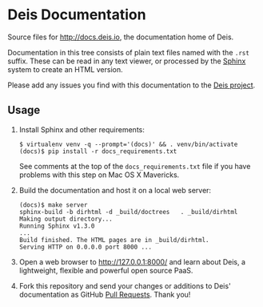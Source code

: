 # Deis Documentation

Source files for <http://docs.deis.io>, the documentation home of Deis.

Documentation in this tree consists of plain text files named with the
`.rst` suffix. These can be read in any text viewer, or processed by the
[Sphinx](http://sphinx-doc.org/) system to create an HTML version.

Please add any issues you find with this documentation to the
[Deis project](https://github.com/deis/deis/issues).

## Usage

1. Install Sphinx and other requirements:

    ```console
    $ virtualenv venv -q --prompt='(docs)' && . venv/bin/activate
    (docs)$ pip install -r docs_requirements.txt
    ```

    See comments at the top of the ``docs_requirements.txt`` file if you
    have problems with this step on Mac OS X Mavericks.

2. Build the documentation and host it on a local web server:

    ```console
    (docs)$ make server
    sphinx-build -b dirhtml -d _build/doctrees   . _build/dirhtml
    Making output directory...
    Running Sphinx v1.3.0
    ...
    Build finished. The HTML pages are in _build/dirhtml.
    Serving HTTP on 0.0.0.0 port 8000 ...
    ```

3. Open a web browser to http://127.0.0.1:8000/ and learn about Deis,
a lightweight, flexible and powerful open source PaaS.

4. Fork this repository and send your changes or additions to Deis'
documentation as GitHub
[Pull Requests](https://github.com/deis/deis/pulls). Thank you!
